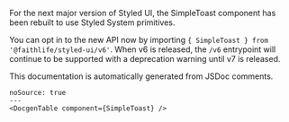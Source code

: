 For the next major version of Styled UI, the SimpleToast component has been rebuilt to use Styled System primitives.

You can opt in to the new API now by importing `{ SimpleToast } from '@faithlife/styled-ui/v6'`. When v6 is released, the `/v6` entrypoint will continue to be supported with a deprecation warning until v7 is released.

This documentation is automatically generated from JSDoc comments.

```react
noSource: true
---
<DocgenTable component={SimpleToast} />
```

